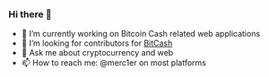 ### Hi there 👋

- 🔭 I’m currently working on Bitcoin Cash related web applications
- 🤔 I’m looking for contributors for [BitCash](https://github.com/pybitcash/bitcash)
- 💬 Ask me about cryptocurrency and web
- 📫 How to reach me: @merc1er on most platforms
